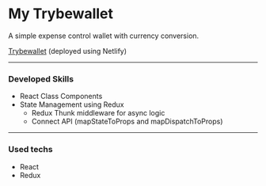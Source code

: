 # My Trybewallet

A simple expense control wallet with currency conversion.

[Trybewallet](https://quiet-semifreddo-9e62cc.netlify.app/ "Trybewallet")
(deployed using Netlify)

---

### Developed Skills

* React Class Components
* State Management using Redux
  * Redux Thunk middleware for async logic
  * Connect API (mapStateToProps and mapDispatchToProps)
  
---

### Used techs

* React
* Redux

